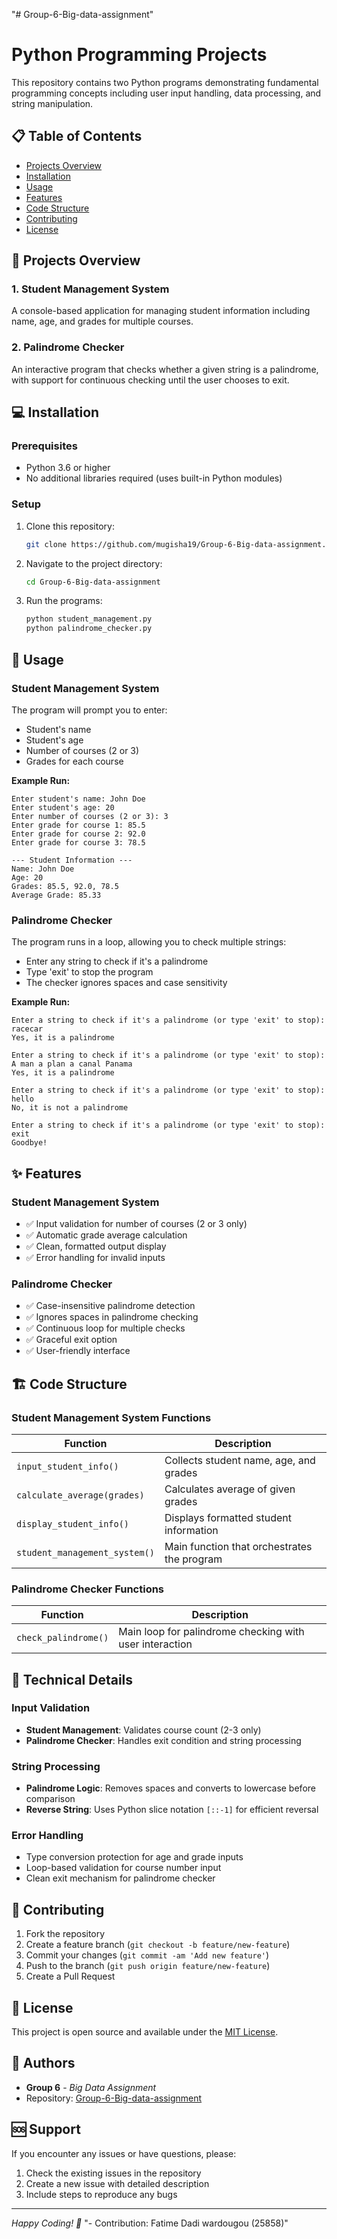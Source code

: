 "# Group-6-Big-data-assignment"

# Python Programming Projects

This repository contains two Python programs demonstrating fundamental programming concepts including user input handling, data processing, and string manipulation.

## 📋 Table of Contents

- [Projects Overview](#projects-overview)
- [Installation](#installation)
- [Usage](#usage)
- [Features](#features)
- [Code Structure](#code-structure)
- [Contributing](#contributing)
- [License](#license)

## 🚀 Projects Overview

### 1. Student Management System

A console-based application for managing student information including name, age, and grades for multiple courses.

### 2. Palindrome Checker

An interactive program that checks whether a given string is a palindrome, with support for continuous checking until the user chooses to exit.

## 💻 Installation

### Prerequisites

- Python 3.6 or higher
- No additional libraries required (uses built-in Python modules)

### Setup

1. Clone this repository:

   ```bash
   git clone https://github.com/mugisha19/Group-6-Big-data-assignment.git
   ```

2. Navigate to the project directory:

   ```bash
   cd Group-6-Big-data-assignment
   ```

3. Run the programs:
   ```bash
   python student_management.py
   python palindrome_checker.py
   ```

## 🎯 Usage

### Student Management System

The program will prompt you to enter:

- Student's name
- Student's age
- Number of courses (2 or 3)
- Grades for each course

**Example Run:**

```
Enter student's name: John Doe
Enter student's age: 20
Enter number of courses (2 or 3): 3
Enter grade for course 1: 85.5
Enter grade for course 2: 92.0
Enter grade for course 3: 78.5

--- Student Information ---
Name: John Doe
Age: 20
Grades: 85.5, 92.0, 78.5
Average Grade: 85.33
```

### Palindrome Checker

The program runs in a loop, allowing you to check multiple strings:

- Enter any string to check if it's a palindrome
- Type 'exit' to stop the program
- The checker ignores spaces and case sensitivity

**Example Run:**

```
Enter a string to check if it's a palindrome (or type 'exit' to stop): racecar
Yes, it is a palindrome

Enter a string to check if it's a palindrome (or type 'exit' to stop): A man a plan a canal Panama
Yes, it is a palindrome

Enter a string to check if it's a palindrome (or type 'exit' to stop): hello
No, it is not a palindrome

Enter a string to check if it's a palindrome (or type 'exit' to stop): exit
Goodbye!
```

## ✨ Features

### Student Management System

- ✅ Input validation for number of courses (2 or 3 only)
- ✅ Automatic grade average calculation
- ✅ Clean, formatted output display
- ✅ Error handling for invalid inputs

### Palindrome Checker

- ✅ Case-insensitive palindrome detection
- ✅ Ignores spaces in palindrome checking
- ✅ Continuous loop for multiple checks
- ✅ Graceful exit option
- ✅ User-friendly interface

## 🏗️ Code Structure

### Student Management System Functions

| Function                      | Description                                 |
| ----------------------------- | ------------------------------------------- |
| `input_student_info()`        | Collects student name, age, and grades      |
| `calculate_average(grades)`   | Calculates average of given grades          |
| `display_student_info()`      | Displays formatted student information      |
| `student_management_system()` | Main function that orchestrates the program |

### Palindrome Checker Functions

| Function             | Description                                             |
| -------------------- | ------------------------------------------------------- |
| `check_palindrome()` | Main loop for palindrome checking with user interaction |

## 🔧 Technical Details

### Input Validation

- **Student Management**: Validates course count (2-3 only)
- **Palindrome Checker**: Handles exit condition and string processing

### String Processing

- **Palindrome Logic**: Removes spaces and converts to lowercase before comparison
- **Reverse String**: Uses Python slice notation `[::-1]` for efficient reversal

### Error Handling

- Type conversion protection for age and grade inputs
- Loop-based validation for course number input
- Clean exit mechanism for palindrome checker

## 🤝 Contributing

1. Fork the repository
2. Create a feature branch (`git checkout -b feature/new-feature`)
3. Commit your changes (`git commit -am 'Add new feature'`)
4. Push to the branch (`git push origin feature/new-feature`)
5. Create a Pull Request

## 📝 License

This project is open source and available under the [MIT License](LICENSE).

## 👥 Authors

- **Group 6** - _Big Data Assignment_
- Repository: [Group-6-Big-data-assignment](https://github.com/mugisha19/Group-6-Big-data-assignment)

## 🆘 Support

If you encounter any issues or have questions, please:

1. Check the existing issues in the repository
2. Create a new issue with detailed description
3. Include steps to reproduce any bugs

---

_Happy Coding! 🐍_
"- Contribution: Fatime Dadi wardougou (25858)"
